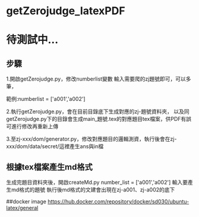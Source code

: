 # getZerojudge_latexPDF
# 待測試中...
## 步驟
1.開啟getZerojudge.py，修改numberlist變數
  輸入需要爬的zj題號即可，可以多筆，
  
   範例:numberlist = ['a001','a002'] 
  
  
2.執行getZerojudge.py，會在目前目錄底下生成對應的zj-題號資料夾，
以及同getZerojudge.py下的目錄會生成main_題號.tex的對應題目tex檔案，供PDF有誤可進行修改再重新上傳

3.至zj-xxx/dom/generator.py，修改對應題目的邏輯測資，執行後會在zj-xxx/dom/data/secret/這裡產生ans與in檔

## 根據tex檔案產生md格式
  生成完題目資料夾後，開啟createMd.py
  number_list = ['a001','a002'] 輸入要產生md格式的題號
  執行後md格式的文建會出現在zj-a001、zj-a002的底下

  ##docker image
  https://hub.docker.com/repository/docker/sd030/ubuntu-latex/general
